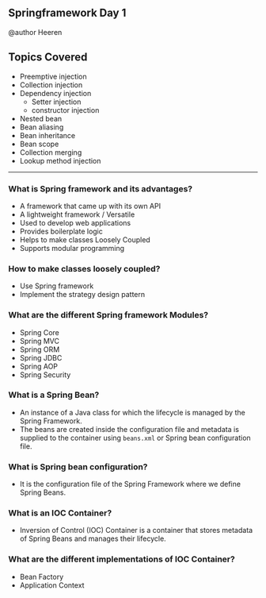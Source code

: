 ## Springframework Day 1

 @author Heeren

 **Topics Covered**
--------------
- Preemptive injection
- Collection injection
- Dependency injection
    - Setter injection
    - constructor injection
- Nested bean
- Bean aliasing 
- Bean inheritance 
- Bean scope
- Collection merging 
- Lookup method injection
    
--------------
### What is Spring framework and its advantages?

- A framework that came up with its own API
- A lightweight framework / Versatile
- Used to develop web applications
- Provides boilerplate logic
- Helps to make classes Loosely Coupled
- Supports modular programming

### How to make classes loosely coupled?
- Use Spring framework
- Implement the strategy design pattern

### What are the different Spring framework Modules?
- Spring Core
- Spring MVC
- Spring ORM
- Spring JDBC
- Spring AOP
- Spring Security

### What is a Spring Bean?
- An instance of a Java class for which the lifecycle is managed by the Spring Framework.
- The beans are created inside the configuration file and metadata is supplied to the container using `beans.xml` or Spring bean configuration file.

### What is Spring bean configuration?
- It is the configuration file of the Spring Framework where we define Spring Beans.

### What is an IOC Container?
- Inversion of Control (IOC) Container is a container that stores metadata of Spring Beans and manages their lifecycle.

### What are the different implementations of IOC Container?
- Bean Factory
- Application Context

